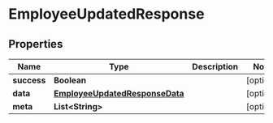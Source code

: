 

# EmployeeUpdatedResponse


## Properties

| Name | Type | Description | Notes |
|------------ | ------------- | ------------- | -------------|
|**success** | **Boolean** |  |  [optional] |
|**data** | [**EmployeeUpdatedResponseData**](EmployeeUpdatedResponseData.md) |  |  [optional] |
|**meta** | **List&lt;String&gt;** |  |  [optional] |



